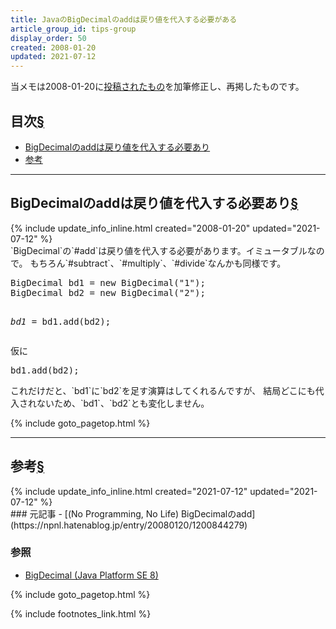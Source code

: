 ```yaml
---
title: JavaのBigDecimalのaddは戻り値を代入する必要がある
article_group_id: tips-group
display_order: 50
created: 2008-01-20
updated: 2021-07-12
---
```

当メモは2008-01-20に[投稿されたもの](https://npnl.hatenablog.jp/entry/20080120/1200844279)を加筆修正し、再掲したものです。

## <a name="index">目次</a><a class="heading-anchor-permalink" href="#目次">§</a>

<ul id="index_ul">
<li><a href="#BigDecimalのaddは戻り値を代入する必要あり">BigDecimalのaddは戻り値を代入する必要あり</a></li>
<li><a href="#参考">参考</a></li>
</ul>

* * *
## <a name="BigDecimalのaddは戻り値を代入する必要あり">BigDecimalのaddは戻り値を代入する必要あり</a><a class="heading-anchor-permalink" href="#BigDecimalのaddは戻り値を代入する必要あり">§</a>
<div class="chapter-updated">{% include update_info_inline.html created="2008-01-20" updated="2021-07-12" %}</div>
`BigDecimal`の`#add`は戻り値を代入する必要があります。イミュータブルなので。
もちろん`#subtract`、`#multiply`、`#divide`なんかも同様です。

<div class="code-box no-title">
<pre>
BigDecimal bd1 = new BigDecimal("1");
BigDecimal bd2 = new BigDecimal("2");

<em>bd1 = </em>bd1.add(bd2);
</pre>
</div>

仮に
<div class="code-box no-title">
<pre>
bd1.add(bd2);
</pre>
</div>
これだけだと、`bd1`に`bd2`を足す演算はしてくれるんですが、  
結局どこにも代入されないため、`bd1`、`bd2`とも変化しません。

{% include goto_pagetop.html %}

* * *
## <a name="参考">参考</a><a class="heading-anchor-permalink" href="#参考">§</a>
<div class="chapter-updated">{% include update_info_inline.html created="2021-07-12" updated="2021-07-12" %}</div>
### 元記事
- [(No Programming, No Life) BigDecimalのadd](https://npnl.hatenablog.jp/entry/20080120/1200844279)

### 参照
- [BigDecimal (Java Platform SE 8)](https://docs.oracle.com/javase/jp/8/docs/api/java/math/BigDecimal.html)

{% include goto_pagetop.html %}

{% include footnotes_link.html %}
